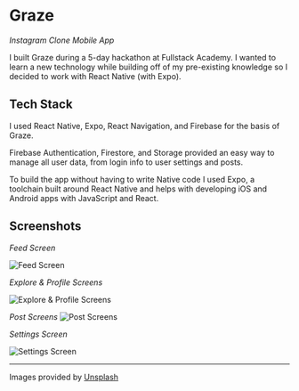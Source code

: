 # Graze

_Instagram Clone Mobile App_

I built Graze during a 5-day hackathon at Fullstack Academy. I wanted to learn a new technology while building off of my pre-existing knowledge so I decided to work with React Native (with Expo).

## Tech Stack

I used React Native, Expo, React Navigation, and Firebase for the basis of Graze.

Firebase Authentication, Firestore, and Storage provided an easy way to manage all user data, from login info to user settings and posts.

To build the app without having to write Native code I used Expo, a toolchain built around React Native and helps with developing iOS and Android apps with JavaScript and React.

## Screenshots

_Feed Screen_

![Feed Screen](https://firebasestorage.googleapis.com/v0/b/graze-app.appspot.com/o/gifs%2Ffeed.gif?alt=media&token=b6b3d0df-665b-462d-abd3-646461db9fad)

_Explore & Profile Screens_

![Explore & Profile Screens](https://firebasestorage.googleapis.com/v0/b/graze-app.appspot.com/o/gifs%2Fexplore.gif?alt=media&token=623f5b14-f0c9-4825-88ad-5d03544bdee4)

_Post Screens_
![Post Screens](https://firebasestorage.googleapis.com/v0/b/graze-app.appspot.com/o/gifs%2Fpost.gif?alt=media&token=4d1a3b95-4091-4043-800c-9b28246c64ac)

_Settings Screen_

![Settings Screen](https://firebasestorage.googleapis.com/v0/b/graze-app.appspot.com/o/gifs%2Fsettings.gif?alt=media&token=cccf7d75-c1ae-4f55-bcba-d960db9bef82)

---

Images provided by [Unsplash](https://unsplash.com/)
